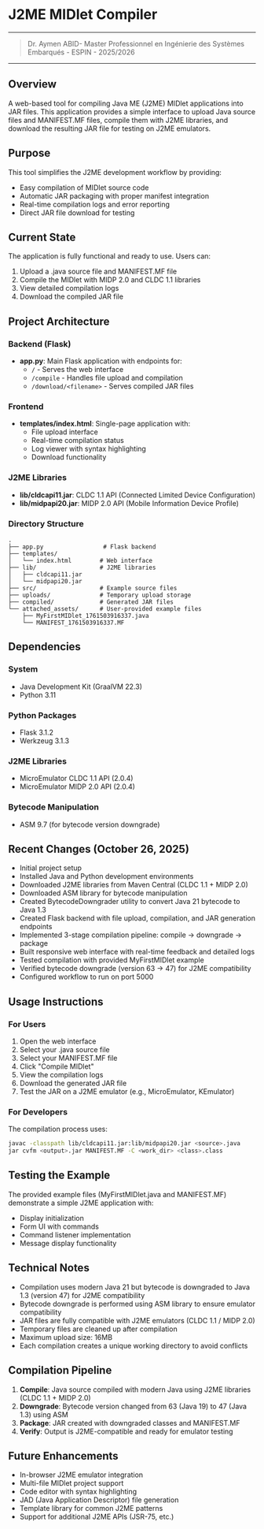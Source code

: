 # J2ME MIDlet Compiler
---
> Dr. Aymen ABID- Master Professionnel en Ingénierie des Systèmes Embarqués - ESPIN - 2025/2026
---

## Overview
A web-based tool for compiling Java ME (J2ME) MIDlet applications into JAR files. This application provides a simple interface to upload Java source files and MANIFEST.MF files, compile them with J2ME libraries, and download the resulting JAR file for testing on J2ME emulators.

## Purpose
This tool simplifies the J2ME development workflow by providing:
- Easy compilation of MIDlet source code
- Automatic JAR packaging with proper manifest integration
- Real-time compilation logs and error reporting
- Direct JAR file download for testing

## Current State
The application is fully functional and ready to use. Users can:
1. Upload a .java source file and MANIFEST.MF file
2. Compile the MIDlet with MIDP 2.0 and CLDC 1.1 libraries
3. View detailed compilation logs
4. Download the compiled JAR file

## Project Architecture

### Backend (Flask)
- **app.py**: Main Flask application with endpoints for:
  - `/` - Serves the web interface
  - `/compile` - Handles file upload and compilation
  - `/download/<filename>` - Serves compiled JAR files

### Frontend
- **templates/index.html**: Single-page application with:
  - File upload interface
  - Real-time compilation status
  - Log viewer with syntax highlighting
  - Download functionality

### J2ME Libraries
- **lib/cldcapi11.jar**: CLDC 1.1 API (Connected Limited Device Configuration)
- **lib/midpapi20.jar**: MIDP 2.0 API (Mobile Information Device Profile)

### Directory Structure
```
.
├── app.py                 # Flask backend
├── templates/
│   └── index.html        # Web interface
├── lib/                  # J2ME libraries
│   ├── cldcapi11.jar
│   └── midpapi20.jar
├── src/                  # Example source files
├── uploads/              # Temporary upload storage
├── compiled/             # Generated JAR files
└── attached_assets/      # User-provided example files
    ├── MyFirstMIDlet_1761503916337.java
    └── MANIFEST_1761503916337.MF
```

## Dependencies

### System
- Java Development Kit (GraalVM 22.3)
- Python 3.11

### Python Packages
- Flask 3.1.2
- Werkzeug 3.1.3

### J2ME Libraries
- MicroEmulator CLDC 1.1 API (2.0.4)
- MicroEmulator MIDP 2.0 API (2.0.4)

### Bytecode Manipulation
- ASM 9.7 (for bytecode version downgrade)

## Recent Changes (October 26, 2025)
- Initial project setup
- Installed Java and Python development environments
- Downloaded J2ME libraries from Maven Central (CLDC 1.1 + MIDP 2.0)
- Downloaded ASM library for bytecode manipulation
- Created BytecodeDowngrader utility to convert Java 21 bytecode to Java 1.3
- Created Flask backend with file upload, compilation, and JAR generation endpoints
- Implemented 3-stage compilation pipeline: compile → downgrade → package
- Built responsive web interface with real-time feedback and detailed logs
- Tested compilation with provided MyFirstMIDlet example
- Verified bytecode downgrade (version 63 → 47) for J2ME compatibility
- Configured workflow to run on port 5000

## Usage Instructions

### For Users
1. Open the web interface
2. Select your .java source file
3. Select your MANIFEST.MF file
4. Click "Compile MIDlet"
5. View the compilation logs
6. Download the generated JAR file
7. Test the JAR on a J2ME emulator (e.g., MicroEmulator, KEmulator)

### For Developers
The compilation process uses:
```bash
javac -classpath lib/cldcapi11.jar:lib/midpapi20.jar <source>.java
jar cvfm <output>.jar MANIFEST.MF -C <work_dir> <class>.class
```

## Testing the Example
The provided example files (MyFirstMIDlet.java and MANIFEST.MF) demonstrate a simple J2ME application with:
- Display initialization
- Form UI with commands
- Command listener implementation
- Message display functionality

## Technical Notes
- Compilation uses modern Java 21 but bytecode is downgraded to Java 1.3 (version 47) for J2ME compatibility
- Bytecode downgrade is performed using ASM library to ensure emulator compatibility
- JAR files are fully compatible with J2ME emulators (CLDC 1.1 / MIDP 2.0)
- Temporary files are cleaned up after compilation
- Maximum upload size: 16MB
- Each compilation creates a unique working directory to avoid conflicts

## Compilation Pipeline
1. **Compile**: Java source compiled with modern Java using J2ME libraries (CLDC 1.1 + MIDP 2.0)
2. **Downgrade**: Bytecode version changed from 63 (Java 19) to 47 (Java 1.3) using ASM
3. **Package**: JAR created with downgraded classes and MANIFEST.MF
4. **Verify**: Output is J2ME-compatible and ready for emulator testing

## Future Enhancements
- In-browser J2ME emulator integration
- Multi-file MIDlet project support
- Code editor with syntax highlighting
- JAD (Java Application Descriptor) file generation
- Template library for common J2ME patterns
- Support for additional J2ME APIs (JSR-75, etc.)
